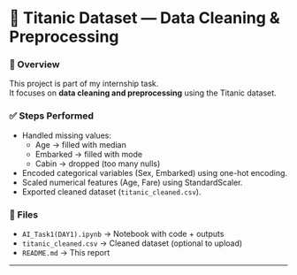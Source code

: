 # 🚢 Titanic Dataset — Data Cleaning & Preprocessing

### 📌 Overview
This project is part of my internship task.  
It focuses on **data cleaning and preprocessing** using the Titanic dataset.

### ✅ Steps Performed
- Handled missing values:
  - Age → filled with median
  - Embarked → filled with mode
  - Cabin → dropped (too many nulls)
- Encoded categorical variables (Sex, Embarked) using one-hot encoding.
- Scaled numerical features (Age, Fare) using StandardScaler.
- Exported cleaned dataset (`titanic_cleaned.csv`).

### 📂 Files
- `AI_Task1(DAY1).ipynb` → Notebook with code + outputs  
- `titanic_cleaned.csv` → Cleaned dataset (optional to upload)  
- `README.md` → This report  

---

